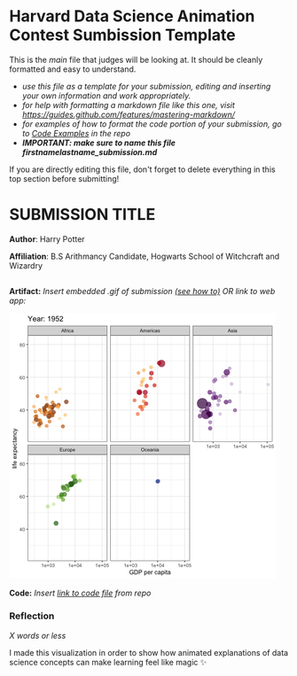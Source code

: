 # Harvard Data Science Animation Contest Sumbission Template

This is the *main* file that judges will be looking at. It should be cleanly formatted and easy to understand.

- *use this file as a template for your submission, editing and inserting your own information and work appropriately.*
- *for help with formatting a markdown file like this one, visit https://guides.github.com/features/mastering-markdown/*
- *for examples of how to format the code portion of your submission, go to [Code Examples](CodeExamples) in the repo*
- ***IMPORTANT: make sure to name this file firstnamelastname_submission.md***

If you are directly editing this file, don't forget to delete everything in this top section before submitting!
##


# SUBMISSION TITLE

**Author**: Harry Potter

**Affiliation**: B.S Arithmancy Candidate, Hogwarts School of Witchcraft and Wizardry
##

**Artifact:**
*Insert embedded .gif of submission [(see how to)](https://stackoverflow.com/questions/34341808/is-there-a-way-to-add-a-gif-to-a-markdown-file) OR link to web app:*

![a gif of my submission](ArtifactExamples/harrypotter_artifact.gif)

**Code:** *Insert [link to code file](CodeExamples/harrypotter_code.Rmd) from repo*

### Reflection

*X words or less*

I made this visualization in order to show how animated explanations of data science concepts can make learning feel like magic :sparkles:
